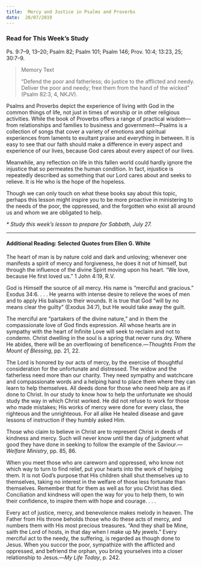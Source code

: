 ```yaml
---
title:  Mercy and Justice in Psalms and Proverbs
date:  20/07/2019
---
```


### Read for This Week’s Study
Ps. 9:7–9, 13–20; Psalm 82; Psalm 101; Psalm 146; Prov. 10:4; 13:23, 25; 30:7–9.

> <p>Memory Text</p>
> “Defend the poor and fatherless; do justice to the afflicted and needy. Deliver the poor and needy; free them from the hand of the wicked” (Psalm 82:3, 4, NKJV).

Psalms and Proverbs depict the experience of living with God in the common things of life, not just in times of worship or in other religious activities. While the book of Proverbs offers a range of practical wisdom—from relationships and families to business and government—Psalms is a collection of songs that cover a variety of emotions and spiritual experiences from laments to exultant praise and everything in between. It is easy to see that our faith should make a difference in every aspect and experience of our lives, because God cares about every aspect of our lives.

Meanwhile, any reflection on life in this fallen world could hardly ignore the injustice that so permeates the human condition. In fact, injustice is repeatedly described as something that our Lord cares about and seeks to relieve. It is He who is the hope of the hopeless.

Though we can only touch on what these books say about this topic, perhaps this lesson might inspire you to be more proactive in ministering to the needs of the poor, the oppressed, and the forgotten who exist all around us and whom we are obligated to help.

_* Study this week’s lesson to prepare for Sabbath, July 27._

---

#### Additional Reading: Selected Quotes from Ellen G. White

The heart of man is by nature cold and dark and unloving; whenever one manifests a spirit of mercy and forgiveness, he does it not of himself, but through the influence of the divine Spirit moving upon his heart. “We love, because He first loved us.” 1 John 4:19, R.V. 

God is Himself the source of all mercy. His name is “merciful and gracious.” Exodus 34:6. . . . He yearns with intense desire to relieve the woes of men and to apply His balsam to their wounds. It is true that God “will by no means clear the guilty” (Exodus 34:7), but He would take away the guilt. 

The merciful are “partakers of the divine nature,” and in them the compassionate love of God finds expression. All whose hearts are in sympathy with the heart of Infinite Love will seek to reclaim and not to condemn. Christ dwelling in the soul is a spring that never runs dry. Where He abides, there will be an overflowing of beneficence.—_Thoughts From the Mount of Blessing_, pp. 21, 22. 

The Lord is honored by our acts of mercy, by the exercise of thoughtful consideration for the unfortunate and distressed. The widow and the fatherless need more than our charity. They need sympathy and watchcare and compassionate words and a helping hand to place them where they can learn to help themselves. All deeds done for those who need help are as if done to Christ. In our study to know how to help the unfortunate we should study the way in which Christ worked. He did not refuse to work for those who made mistakes; His works of mercy were done for every class, the righteous and the unrighteous. For all alike He healed disease and gave lessons of instruction if they humbly asked Him.  

Those who claim to believe in Christ are to represent Christ in deeds of kindness and mercy. Such will never know until the day of judgment what good they have done in seeking to follow the example of the Saviour.—_Welfare Ministry_, pp. 85, 86. 

When you meet those who are careworn and oppressed, who know not which way to turn to find relief, put your hearts into the work of helping them. It is not God’s purpose that His children shall shut themselves up to themselves, taking no interest in the welfare of those less fortunate than themselves. Remember that for them as well as for you Christ has died. Conciliation and kindness will open the way for you to help them, to win their confidence, to inspire them with hope and courage. . . .  

Every act of justice, mercy, and benevolence makes melody in heaven. The Father from His throne beholds those who do these acts of mercy, and numbers them with His most precious treasures. “And they shall be Mine, saith the Lord of hosts, in that day when I make up My jewels.” Every merciful act to the needy, the suffering, is regarded as though done to Jesus. When you succor the poor, sympathize with the afflicted and oppressed, and befriend the orphan, you bring yourselves into a closer relationship to Jesus.—_My Life Today_, p. 242. 